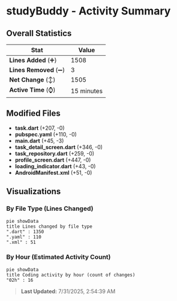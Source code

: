# studyBuddy - Activity Summary 

## Overall Statistics

| Stat                   | Value                                                             |
| ---------------------- | ----------------------------------------------------------------- |
| **Lines Added** (➕)   | 1508                                          |
| **Lines Removed** (➖) | 3                                        |
| **Net Change** (↕)    | 1505                |
| **Active Time** (⌚)   | 15 minutes |


## Modified Files
- **task.dart** (+207, -0)
- **pubspec.yaml** (+110, -0)
- **main.dart** (+45, -3)
- **task_detail_screen.dart** (+346, -0)
- **task_repository.dart** (+259, -0)
- **profile_screen.dart** (+447, -0)
- **loading_indicator.dart** (+43, -0)
- **AndroidManifest.xml** (+51, -0)

## Visualizations

### By File Type (Lines Changed)

```mermaid
pie showData
title Lines changed by file type
".dart" : 1350
".yaml" : 110
".xml" : 51
```

### By Hour (Estimated Activity Count)

```mermaid
pie showData
title Coding activity by hour (count of changes)
"02h" : 16
```


> **Last Updated:** 7/31/2025, 2:54:39 AM
